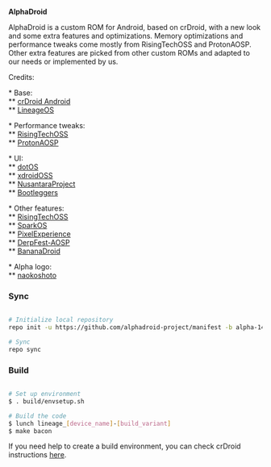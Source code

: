 <p><b>AlphaDroid</b></p>

<p>AlphaDroid is a custom ROM for Android, based on crDroid, with a new look and some extra features and optimizations. Memory optimizations and performance tweaks come mostly from RisingTechOSS and ProtonAOSP. Other extra features are picked from other custom ROMs and adapted to our needs or implemented by us.</p>

<p>Credits:</p>

<p>* Base:<br/>
** <a href="https://github.com/crDroidAndroid">crDroid Android</a><br/>
** <a href="https://github.com/LineageOS">LineageOS</a><br/>

<p>* Performance tweaks:<br/>
** <a href="https://github.com/RisingTechOSS">RisingTechOSS</a><br/>
** <a href="https://github.com/ProtonAOSP">ProtonAOSP</a></p>

<p>* UI:<br/>
** <a href="https://github.com/dotos">dotOS</a><br/>
** <a href="https://github.com/xdroid-oss">xdroidOSS</a><br/>
** <a href="https://github.com/nusantaraproject-rom">NusantaraProject</a></br>
** <a href="https://github.com/bootleggersrom">Bootleggers</a></p>

<p>* Other features:<br/>
** <a href="https://github.com/risingtechoss">RisingTechOSS</a><br/>
** <a href="https://github.com/spark-rom">SparkOS</a><br/>
** <a href="https://github.com/pixelexperience">PixelExperience</a><br/>
** <a href="https://github.com/DerpFest-AOSP">DerpFest-AOSP</a><br/>
** <a href="https://github.com/bananadroid">BananaDroid</a><br/>

<p>* Alpha logo:<br/>
** <a href="https://github.com/naokoshoto">naokoshoto</a></p>

### Sync ###

```bash

# Initialize local repository
repo init -u https://github.com/alphadroid-project/manifest -b alpha-14-wip --git-lfs

# Sync
repo sync
```

### Build ###

```bash

# Set up environment
$ . build/envsetup.sh

# Build the code
$ lunch lineage_[device_name]-[build_variant]
$ make bacon
```

<p>
  If you need help to create a build environment, you can check crDroid instructions <a href="https://github.com/crdroidandroid/android">here</a>.
</p>
